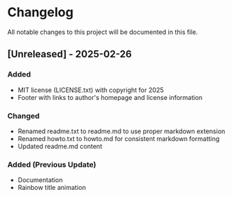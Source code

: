 # Changelog

All notable changes to this project will be documented in this file.

## [Unreleased] - 2025-02-26

### Added
- MIT license (LICENSE.txt) with copyright for 2025
- Footer with links to author's homepage and license information

### Changed
- Renamed readme.txt to readme.md to use proper markdown extension
- Renamed howto.txt to howto.md for consistent markdown formatting
- Updated readme.md content

### Added (Previous Update)
- Documentation
- Rainbow title animation
